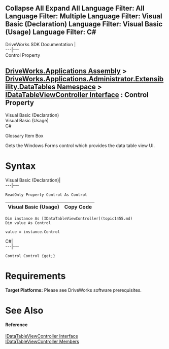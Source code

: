 Collapse All Expand All Language Filter: All  Language Filter: Multiple  Language Filter: Visual Basic (Declaration) Language Filter: Visual Basic (Usage) Language Filter: C#  
---  
DriveWorks SDK Documentation  |   
---|---  
Control Property   
  
[DriveWorks.Applications Assembly](topic13.md) > [DriveWorks.Applications.Administrator.Extensibility.DataTables Namespace](topic1432.md) > [IDataTableViewController Interface](topic1455.md) : Control Property  
---  
  
Visual Basic (Declaration)    
Visual Basic (Usage)    
C# 

Glossary Item Box

Gets the Windows Forms control which provides the data table view UI. 

# Syntax

Visual Basic (Declaration)|   
---|---  
      
    
    ReadOnly Property Control As Control  
  
Visual Basic (Usage)| Copy Code  
---|---  
      
    
    Dim instance As [IDataTableViewController](topic1455.md)
    Dim value As Control
     
    value = instance.Control  
  
C#|   
---|---  
      
    
    Control Control {get;}  
  
# Requirements

**Target Platforms:** Please see DriveWorks software prerequisites.

# See Also

#### Reference

[IDataTableViewController Interface](topic1455.md)   
[IDataTableViewController Members](topic1456.md)


